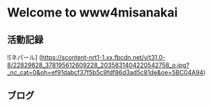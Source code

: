 # Welcome to www4misanakai

## 活動記録
![ネパール] (https://scontent-nrt1-1.xx.fbcdn.net/v/t31.0-8/22829828_378195612609228_2035831404220542758_o.jpg?_nc_cat=0&oh=ef91dabcf37f5b5c9fdf86d3ad5c81de&oe=5BC04A94)


## ブログ


